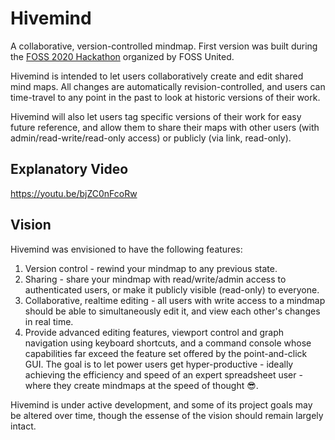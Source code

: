 # Hivemind

A collaborative, version-controlled mindmap. First version was built during the [FOSS 2020 Hackathon](https://fossunited.org/hackathon) organized by FOSS United.

Hivemind is intended to let users collaboratively create and edit shared mind maps. All changes are automatically revision-controlled, and users can time-travel to any point in the past to look at historic versions of their work.

Hivemind will also let users tag specific versions of their work for easy future reference, and allow them to share their maps with other users (with admin/read-write/read-only access) or publicly (via link, read-only).

## Explanatory Video

https://youtu.be/bjZC0nFcoRw

## Vision

Hivemind was envisioned to have the following features:

1. Version control - rewind your mindmap to any previous state.
2. Sharing - share your mindmap with read/write/admin access to authenticated users, or make it publicly visible (read-only) to everyone.
3. Collaborative, realtime editing - all users with write access to a mindmap should be able to simultaneously edit it, and view each other's changes in real time.
4. Provide advanced editing features, viewport control and graph navigation using keyboard shortcuts, and a command console whose capabilities far exceed the feature set offered by the point-and-click GUI. The goal is to let power users get hyper-productive - ideally achieving the efficiency and speed of an expert spreadsheet user - where they create mindmaps at the speed of thought 😎.

Hivemind is under active development, and some of its project goals may be altered over time, though the essense of the vision should remain largely intact.
